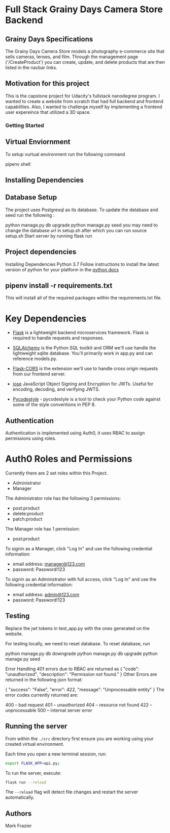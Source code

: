 # Full Stack Grainy Days Camera Store Backend
## Grainy Days Specifications
The Grainy Days Camera Store models a photography e-commerce site that sells cameras, lenses, and film. Through the management page ('/CreateProduct') you can create, update, and delete products that are then listed in the navbar links.

## Motivation for this project
This is the capstone project for Udacity's fullstack nanodegree program. I wanted to create a website from scratch that had full backend and frontend capabilities. Also, I wanted to challenge myself by implementing a frontend user expereince that utilized a 3D space. 

### Getting Started

## Virtual Enviornment
To setup vurtual environment run the following command

pipenv shell

## Installing Dependencies


## Database Setup
The project uses Postgresql as its database. To update the database and seed run the following :

python manage.py db upgrade
python manage.py seed
you may need to change the database url in setup.sh after which you can run
source setup.sh
Start server by running
flask run


## Project dependencies

Installing Dependencies
Python 3.7
Follow instructions to install the latest version of python for your platform in the [python docs](https://docs.python.org/3/using/unix.html#getting-and-installing-the-latest-version-of-python)

## pipenv install -r requirements.txt
This will install all of the required packages within the requirements.txt file.


# Key Dependencies
- [Flask](http://flask.pocoo.org/) is a lightweight backend microservices framework. Flask is required to handle requests and responses.

- [SQLAlchemy](https://www.sqlalchemy.org/) is the Python SQL toolkit and ORM we'll use handle the lightweight sqlite database. You'll primarily work in app.py and can reference models.py.

- [Flask-CORS](https://flask-cors.readthedocs.io/en/latest/#) is the extension we'll use to handle cross origin requests from our frontend server.

- [jose](https://python-jose.readthedocs.io/en/latest/) JavaScript Object Signing and Encryption for JWTs. Useful for encoding, decoding, and verifying JWTS.

- [Pycodestyle](https://pypi.org/project/pycodestyle/) - pycodestyle is a tool to check your Python code against some of the style conventions in PEP 8.



## Authentication
Authentication is implemented using Auth0, it uses RBAC to assign permissions using roles. 


# Auth0 Roles and Permissions
Currently there are 2 set roles within this Project.
- Administrator
- Manager

The Administrator role has the following 3 permissions:
- post:product
- delete:product
- patch:product

The Manager role has 1 permission:
- post:product


To signin as a Manager, click "Log In" and use the following credential information:
- email address:     manager@123.com
- password:          Password!123

To signin as an Administrator with full access, click "Log In" and use the following credential information:
- email address:    admin@123.com
- password:         Password!123


## Testing
Replace the jwt tokens in test_app.py with the ones generated on the website.

For testing locally, we need to reset database. To reset database, run

python manage.py db downgrade
python manage.py db upgrade
python manage.py seed

Error Handling
401 errors due to RBAC are returned as
{
  "code": "unauthorized",
  "description": "Permission not found."
}
Other Errors are returned in the following json format:

{
  "success": "False",
  "error": 422,
  "message": "Unprocessable entity"
}
The error codes currently returned are:

400 – bad request
401 – unauthorized
404 – resource not found
422 – unprocessable
500 – internal server error



## Running the server

From within the `./src` directory first ensure you are working using your created virtual environment.

Each time you open a new terminal session, run:

```bash
export FLASK_APP=api.py;
```

To run the server, execute:

```bash
flask run --reload
```

The `--reload` flag will detect file changes and restart the server automatically.



## Authors
Mark Frazier
